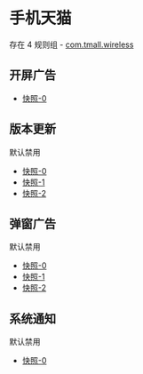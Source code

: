 # 手机天猫

存在 4 规则组 - [com.tmall.wireless](/src/apps/com.tmall.wireless.ts)

## 开屏广告

- [快照-0](https://i.gkd.li/import/13162604)

## 版本更新

默认禁用

- [快照-0](https://i.gkd.li/import/13162603)
- [快照-1](https://i.gkd.li/import/13258201)
- [快照-2](https://i.gkd.li/import/13399536)

## 弹窗广告

默认禁用

- [快照-0](https://i.gkd.li/import/13222394)
- [快照-1](https://i.gkd.li/import/13222500)
- [快照-2](https://i.gkd.li/import/13222510)

## 系统通知

默认禁用

- [快照-0](https://i.gkd.li/import/13258215)
